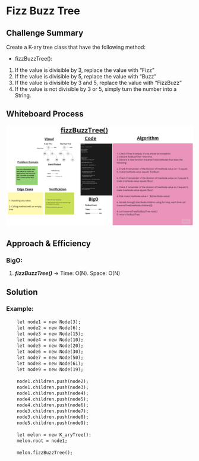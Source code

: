 # Fizz Buzz Tree

## Challenge Summary

Create a K-ary tree class that have the following method:

- fizzBuzzTree():

1. If the value is divisible by 3, replace the value with “Fizz”
2. If the value is divisible by 5, replace the value with “Buzz”
3. If the value is divisible by 3 and 5, replace the value with “FizzBuzz”
4. If the value is not divisible by 3 or 5, simply turn the number into a String.

## Whiteboard Process

![Whiteboard](./fizzBuzzTree-whiteboard.jpg)

## Approach & Efficiency

### BigO:

1. ***fizzBuzzTree()*** ->     Time: O(N).
                               Space: O(N)

## Solution

### Example:

        let node1 = new Node(3);
        let node2 = new Node(6);
        let node3 = new Node(15);
        let node4 = new Node(10);
        let node5 = new Node(20);
        let node6 = new Node(30);
        let node7 = new Node(50);
        let node8 = new Node(61);
        let node9 = new Node(19);

        node1.children.push(node2);
        node1.children.push(node3);
        node1.children.push(node4);
        node4.children.push(node5);
        node4.children.push(node6);
        node3.children.push(node7);
        node3.children.push(node8);
        node5.children.push(node9);

        let melon = new K_aryTree();
        melon.root = node1;

        melon.fizzBuzzTree();
